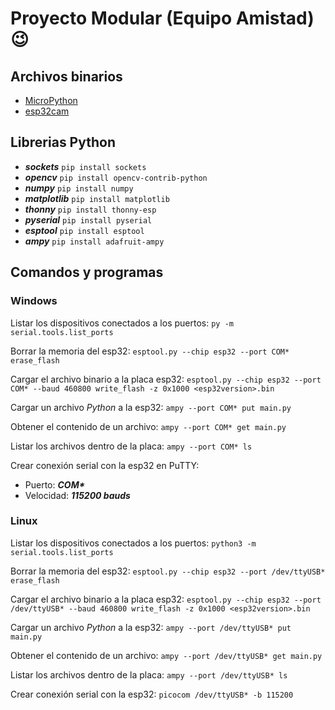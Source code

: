 # Proyecto Modular (Equipo Amistad) 😉

## Archivos binarios

- [MicroPython](https://micropython.org/download/esp32)
- [esp32cam](https://github.com/lemariva/micropython-camera-driver)

## Librerias Python

- ***sockets*** `pip install sockets`
- ***opencv*** `pip install opencv-contrib-python`
- ***numpy*** `pip install numpy` 
- ***matplotlib*** `pip install matplotlib`
- ***thonny*** `pip install thonny-esp`
- ***pyserial*** `pip install pyserial`
- ***esptool*** `pip install esptool`
- ***ampy*** `pip install adafruit-ampy`

## Comandos y programas

### Windows

Listar los dispositivos conectados a los puertos:
`py -m serial.tools.list_ports`

Borrar la memoria del esp32:
`esptool.py --chip esp32 --port COM* erase_flash`

Cargar el archivo binario a la placa esp32:
`esptool.py --chip esp32 --port COM* --baud 460800 write_flash -z 0x1000 <esp32version>.bin`

Cargar un archivo *Python* a la esp32:
`ampy --port COM* put main.py`

Obtener el contenido de un archivo:
`ampy --port COM* get main.py`

Listar los archivos dentro de la placa:
`ampy --port COM* ls`

Crear conexión serial con la esp32 en PuTTY:

- Puerto: ***COM\****
- Velocidad: ***115200 bauds***

### Linux

Listar los dispositivos conectados a los puertos:
`python3 -m serial.tools.list_ports`

Borrar la memoria del esp32:
`esptool.py --chip esp32 --port /dev/ttyUSB* erase_flash`

Cargar el archivo binario a la placa esp32:
`esptool.py --chip esp32 --port /dev/ttyUSB* --baud 460800 write_flash -z 0x1000 <esp32version>.bin`

Cargar un archivo *Python* a la esp32:
`ampy --port /dev/ttyUSB* put main.py`

Obtener el contenido de un archivo:
`ampy --port /dev/ttyUSB* get main.py`

Listar los archivos dentro de la placa:
`ampy --port /dev/ttyUSB* ls`

Crear conexión serial con la esp32:
`picocom /dev/ttyUSB* -b 115200`

